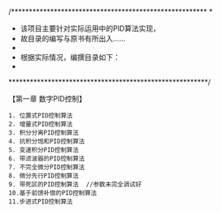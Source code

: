 /*******************************************************
*	
*	该项目主要针对实际运用中的PID算法实现，
*	故目录的编写与原书有所出入……
*	
*	根据实际情况，编撰目录如下：
*
********************************************************/

【第一章 数字PID控制】

	1. 位置式PID控制算法
	2. 增量式PID控制算法
	3. 积分分离PID控制算法
	4. 抗积分饱和PID控制算法
	5. 变速积分PID控制算法
	6. 带滤波器的PID控制算法
	7. 不完全微分PID控制算法
	8. 微分先行PID控制算法
	9. 带死区的PID控制算法	//参数未完全调试好
	10.基于前馈补偿的PID控制算法
	11.步进式PID控制算法



